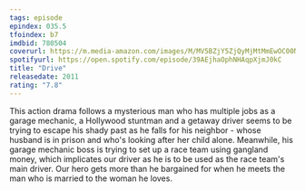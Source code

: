 ```yaml
---
tags: episode
epindex: 035.5
tfoindex: b7
imdbid: 780504
coverurl: https://m.media-amazon.com/images/M/MV5BZjY5ZjQyMjMtMmEwOC00Nzc2LTllYTItMmU2MzJjNTg1NjY0XkEyXkFqcGdeQXVyNjQ1MTMzMDQ@._V1_SY300_CR0,0,202,300_.jpg
spotifyurl: https://open.spotify.com/episode/39AEjhaOphNHAqpXjmJ0kC
title: "Drive"
releasedate: 2011
rating: "7.8"
---
```


This action drama follows a mysterious man who has multiple jobs as a garage mechanic, a Hollywood stuntman and a getaway driver seems to be trying to escape his shady past as he falls for his neighbor - whose husband is in prison and who's looking after her child alone. Meanwhile, his garage mechanic boss is trying to set up a race team using gangland money, which implicates our driver as he is to be used as the race team's main driver. Our hero gets more than he bargained for when he meets the man who is married to the woman he loves.